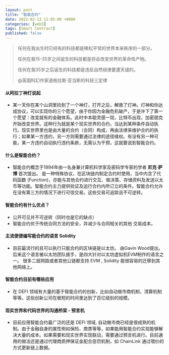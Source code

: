 ```yaml
---
layout: post
title: "智能合约"
date: 2022-02-13 11:05:00 +0800
categories: [web3]
tags: [Smart Contract]
published: false
---
```


> 任何在我出生时已经有的科技都是稀松平常的世界本来秩序的一部分。
>
> 任何在我15-35岁之间诞生的科技都是将会改变世界的革命性产物。
>
> 任何在我35岁之后诞生的科技都是违反自然规律要遭天谴的。
>
> @英国科幻作家道格拉斯·亚当斯的科技三定律

#### 从阿拉丁神灯说起
* 某一天你在某个山洞里捡到了一个神灯，打开之后，解救了灯神。灯神和你达成协议，可以实现你的三个愿望，由于你因为金融危机破产，于是许下了第一个愿望：改变就有的金融体系。此时中本聪灵感一现，比特币出现，加密朋克开始改变世界。这种行为就是某个现实世界的合约，当达到某种条件自动执行。现实世界里也是由大量的合约（合同）构成，再由法律来维护合约的执行；如果某一方违约，另一方则需要通过法律的途径维权。有没有另一种可能，某一方违约自动执行违约条款，无需认为干预，这就要说到智能合约。



#### 什么是智能合约？
* 智能合约概念于1994年由一名身兼计算机科学家及密码学专家的学者 **尼克·萨博** 首次提出。
是一种特殊协议，在区块链内制定合约时使用，当中内含了代码函数 (Function)，亦能与其他合约进行交互、做决策、存储资料及发送以太币等功能。智能合约主力提供验证及运行合约内所订立的条件。智能合约允许在没有第三方的情况下进行可信交易。这些交易可追踪且不可逆转。

#### 智能合约有什么优点？
* 公开可见并不可逆转（同时也是它的缺点）
* 智能合约优于传统合同方法的安全，并减少与合同相关的其他 交易成本。

#### 主流便便编写能合约的语言 Solidity
* 目前最流行的且可以执行只能合约的区块链是以太坊。
由Gavin Wood提出。 后来这个语言被以太坊团队接手，是四大针对以太坊虚拟机EVM制作的语言之一。
很多二层网路或者其他公链都支持 EVM , Solidity 能很容易的迁移到其他网络上。

#### 智能合约目前有哪些应用

* 在 DEFI 领域有大量的基于智能合约的创新，比如自动做市商机制，清算机制等等。这些创新公司在极短的时间里达到了百亿级别的规模。

#### 现实世界和代码世界的沟通桥梁 - 预言机
* 目前应用智能合约最广泛的还是 DEFI 领域, 自动做市商已经是很成熟的机制。由于金融自身的属性例如保险、商票等等，如果能用智能合约实现能够解决大量的成本。如果需要和现实世界实现联动，需要通过预言机进行。目前通用的做法还是通过代理商质押保证金配合惩罚机制，如 ChainLink 通过喂价的方式更新链上数据。
